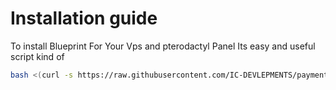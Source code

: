 # Installation guide
To install Blueprint For Your Vps and pterodactyl Panel Its easy and useful script kind of 
<br>
```bash
bash <(curl -s https://raw.githubusercontent.com/IC-DEVLEPMENTS/paymenterbash/refs/heads/main/paymenter.sh)
```
